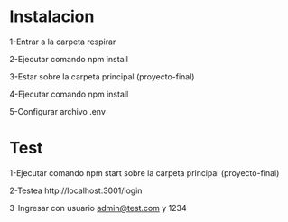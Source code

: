# Instalacion

1-Entrar a la carpeta respirar

2-Ejecutar comando npm install

3-Estar sobre la carpeta principal (proyecto-final)

4-Ejecutar comando npm install

5-Configurar archivo .env

# Test

1-Ejecutar comando npm start sobre la carpeta principal (proyecto-final)

2-Testea http://localhost:3001/login

3-Ingresar con usuario admin@test.com y 1234
